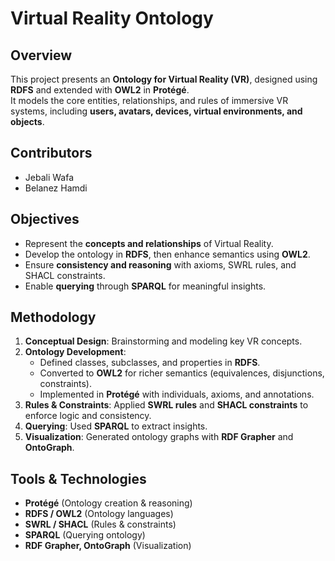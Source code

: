 # Virtual Reality Ontology  

## Overview  
This project presents an **Ontology for Virtual Reality (VR)**, designed using **RDFS** and extended with **OWL2** in **Protégé**.  
It models the core entities, relationships, and rules of immersive VR systems, including **users, avatars, devices, virtual environments, and objects**.  

## Contributors
- Jebali Wafa
- Belanez Hamdi

## Objectives  
- Represent the **concepts and relationships** of Virtual Reality.  
- Develop the ontology in **RDFS**, then enhance semantics using **OWL2**.  
- Ensure **consistency and reasoning** with axioms, SWRL rules, and SHACL constraints.  
- Enable **querying** through **SPARQL** for meaningful insights.  

## Methodology  
1. **Conceptual Design**: Brainstorming and modeling key VR concepts.  
2. **Ontology Development**:  
   - Defined classes, subclasses, and properties in **RDFS**.  
   - Converted to **OWL2** for richer semantics (equivalences, disjunctions, constraints).  
   - Implemented in **Protégé** with individuals, axioms, and annotations.  
3. **Rules & Constraints**: Applied **SWRL rules** and **SHACL constraints** to enforce logic and consistency.  
4. **Querying**: Used **SPARQL** to extract insights.  
5. **Visualization**: Generated ontology graphs with **RDF Grapher** and **OntoGraph**.  

## Tools & Technologies  
- **Protégé** (Ontology creation & reasoning)  
- **RDFS / OWL2** (Ontology languages)  
- **SWRL / SHACL** (Rules & constraints)  
- **SPARQL** (Querying ontology)  
- **RDF Grapher, OntoGraph** (Visualization)  

